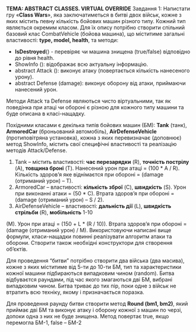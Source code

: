 **ТЕМА: ABSTRACT CLASSES. VIRTUAL OVERRIDE**
Завдання 1:
Напистати гру «**Class Wars**», яка заключатиметься в битві двох військ, кожне з яких містить певну кількість бойових машин різного типу. Кожний тип являється окремим класом. Для їх опису потрібно створити спільний базовий клас CombatVehicle (бойова машина), що міститиме загальні властивості: **type, model, health**, та методи:

- **IsDestroyed**() - перевіряє чи машина знищена (true/false) відповідно до рівня health.
- ShowInfo (): відображає всю актуальну інформацію.
- abstract Attack (): виконує атаку (повертається кількість нанесеного урону).
- abstract Defense (damage): виконує оборону від атаки, приймаючи нанесений урон.

Методи Attack та Defense являються чисто віртуальними, так як поведінка при атаці чи обороні є різною для кожного типу машини та буде описана в класі-нащадку. 

Похідними класами є декілька типів бойових машин (БМ): **Tank** (танк), **ArmoredCar** (броньований автомобіль), **AirDefenseVehicle** (протиповітряна установка), кожна з яких перевизначає (доповнює) метод ShowInfo, містить свої специфічні властивості та реалізацію методів Attack/Defense.
1. Tank – містить властивості: **час перезарядки** (R), **точність пострілу** (A), **товщина броні** (T). Нанесений урон при атаці = (100 * A / R). Кількість здоров’я яке віднімаєтся при обороні = (damage (отриманий урон) – T).
2. ArmoredCar – властивості: **кількість зброї** (C), **швидкість** (S). Урон при виконанні атаки = (50 * С). Втрата здоров’я при обороні = (damage (отриманий урон) – S / 2).
3. AirDefenseVehicle – властивості: **дальність дії** (L), **швидкість стрільби** (R), **мобільність** 1-10 
	
(M). Урон при атаці = (150 + L * (R / 10)). Втрата здоров’я при обороні = (damage (отриманий урон) / M). Використовуючи написані вище формули, класи-нащадки повинні реалізувати алгоритм атаки та оборони. Створити також необхідні конструктори для створення об’єктів. 

Для проведення “битви” потрібно створити два війська (два масива), кожне з яких міститиме від 5-ти до 10-ти БМ, тип та характеристики кожної машини підбираються випадковим чином (random). Битва відбуваєтся раундами, під час якого змагаються дві БМ, вибрані випадковим чином. Битва триває до тих пір, поки одне з військ не втратить всю техніку, якому і призначається поразка.

Для проведення раунду битви створити метод **Round (bm1, bm2)**, який приймає дві БМ та виконує атаку і оборону кожної з машин по черзі, допоки одна з них не буде знищена. Метод повертає true, якщо перемогла БМ-1, false – БМ-2
